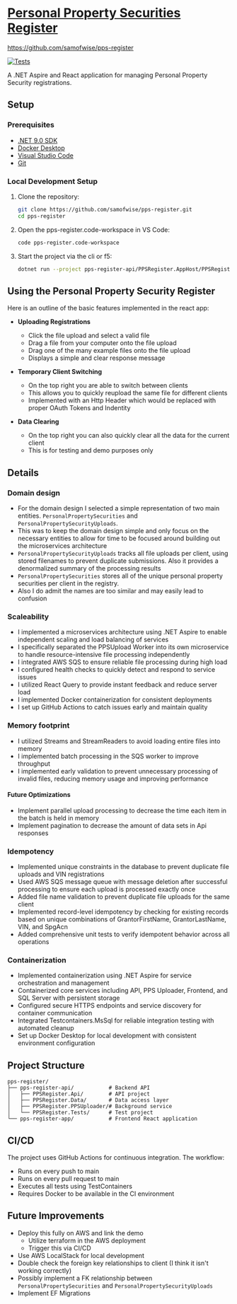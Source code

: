# [Personal Property Securities Register](https://github.com/samofwise/pps-register)

https://github.com/samofwise/pps-register

[![Tests](https://github.com/samofwise/pps-register/actions/workflows/tests-pipeline.yml/badge.svg)](https://github.com/samofwise/pps-register/actions/workflows/tests-pipeline.yml)

A .NET Aspire and React application for managing Personal Property Security registrations.

## Setup

### Prerequisites

- [.NET 9.0 SDK](https://dotnet.microsoft.com/download/dotnet/9.0)
- [Docker Desktop](https://www.docker.com/products/docker-desktop)
- [Visual Studio Code](https://code.visualstudio.com/)
- [Git](https://git-scm.com/downloads)

### Local Development Setup

1. Clone the repository:

   ```bash
   git clone https://github.com/samofwise/pps-register.git
   cd pps-register
   ```

2. Open the pps-register.code-workspace in VS Code:

   ```bash
   code pps-register.code-workspace
   ```

3. Start the project via the cli or f5:

   ```bash
   dotnet run --project pps-register-api/PPSRegister.AppHost/PPSRegister.AppHost.csproj
   ```

## Using the Personal Property Security Register

Here is an outline of the basic features implemented in the react app:

- **Uploading Registrations**

  - Click the file upload and select a valid file
  - Drag a file from your computer onto the file upload
  - Drag one of the many example files onto the file upload
  - Displays a simple and clear response message

- **Temporary Client Switching**

  - On the top right you are able to switch between clients
  - This allows you to quickly reupload the same file for different clients
  - Implemented with an Http Header which would be replaced with proper OAuth Tokens and Indentity

- **Data Clearing**
  - On the top right you can also quickly clear all the data for the current client
  - This is for testing and demo purposes only

## Details

### Domain design

- For the domain design I selected a simple representation of two main entities. `PersonalPropertySecurities` and `PersonalPropertySecurityUploads`.
- This was to keep the domain design simple and only focus on the necessary entities to allow for time to be focused around building out the microservices architecture
- `PersonalPropertySecurityUploads` tracks all file uploads per client, using stored filenames to prevent duplicate submissions. Also it provides a denormalized summary of the processing results
- `PersonalPropertySecurities` stores all of the unique personal property securities per client in the registry.
- Also I do admit the names are too similar and may easily lead to confusion

### Scaleability

- I implemented a microservices architecture using .NET Aspire to enable independent scaling and load balancing of services
- I specifically separated the PPSUpload Worker into its own microservice to handle resource-intensive file processing independently
- I integrated AWS SQS to ensure reliable file processing during high load
- I configured health checks to quickly detect and respond to service issues
- I utilized React Query to provide instant feedback and reduce server load
- I implemented Docker containerization for consistent deployments
- I set up GitHub Actions to catch issues early and maintain quality

### Memory footprint

- I utilized Streams and StreamReaders to avoid loading entire files into memory
- I implemented batch processing in the SQS worker to improve throughput
- I implemented early validation to prevent unnecessary processing of invalid files, reducing memory usage and improving performance

#### Future Optimizations

- Implement parallel upload processing to decrease the time each item in the batch is held in memory
- Implement pagination to decrease the amount of data sets in Api responses

### Idempotency

- Implemented unique constraints in the database to prevent duplicate file uploads and VIN registrations
- Used AWS SQS message queue with message deletion after successful processing to ensure each upload is processed exactly once
- Added file name validation to prevent duplicate file uploads for the same client
- Implemented record-level idempotency by checking for existing records based on unique combinations of GrantorFirstName, GrantorLastName, VIN, and SpgAcn
- Added comprehensive unit tests to verify idempotent behavior across all operations

### Containerization

- Implemented containerization using .NET Aspire for service orchestration and management
- Containerized core services including API, PPS Uploader, Frontend, and SQL Server with persistent storage
- Configured secure HTTPS endpoints and service discovery for container communication
- Integrated Testcontainers.MsSql for reliable integration testing with automated cleanup
- Set up Docker Desktop for local development with consistent environment configuration

## Project Structure

```
pps-register/
├── pps-register-api/           # Backend API
│   ├── PPSRegister.Api/        # API project
│   ├── PPSRegister.Data/       # Data access layer
│   ├── PPSRegister.PPSUploader/# Background service
│   └── PPSRegister.Tests/      # Test project
└── pps-register-app/           # Frontend React application
```

## CI/CD

The project uses GitHub Actions for continuous integration. The workflow:

- Runs on every push to main
- Runs on every pull request to main
- Executes all tests using TestContainers
- Requires Docker to be available in the CI environment

## Future Improvements

- Deploy this fully on AWS and link the demo
  - Utilize terraform in the AWS deployment
  - Trigger this via CI/CD
- Use AWS LocalStack for local development
- Double check the foreign key relationships to client (I think it isn't working correctly)
- Possibly implement a FK relationship between `PersonalPropertySecurities` and `PersonalPropertySecurityUploads`
- Implement EF Migrations
